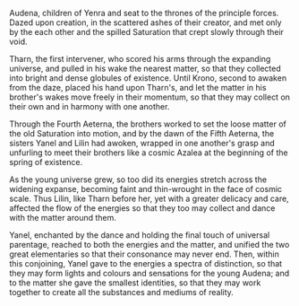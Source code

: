 Audena, children of Yenra and seat to the thrones of the principle forces. Dazed upon creation, in the scattered ashes of their creator, and met only by the each other and the spilled Saturation that crept slowly through their void.

Tharn, the first intervener, who scored his arms through the expanding universe, and pulled in his wake the nearest matter, so that they collected into bright and dense globules of existence. Until Krono, second to awaken from the daze, placed his hand upon Tharn's, and let the matter in his brother's wakes move freely in their momentum, so that they may collect on their own and in harmony with one another.

Through the Fourth Aeterna, the brothers worked to set the loose matter of the old Saturation into motion, and by the dawn of the Fifth Aeterna, the sisters Yanel and  Lilin had awoken, wrapped in one another's grasp and unfurling to meet their brothers like a cosmic Azalea at the beginning of the spring of existence.

As the young universe grew, so too did its energies stretch across the widening expanse, becoming faint and thin-wrought in the face of cosmic scale. Thus Lilin, like Tharn before her, yet with a greater delicacy and care, affected the flow of the energies so that they too may collect and dance with the matter around them.

Yanel, enchanted by the dance and holding the final touch of universal parentage, reached to both the energies and the matter, and unified the two great elementaries so that their consonance may never end. Then, within this conjoining, Yanel gave to the energies a spectra of distinction, so that they may form lights and colours and sensations for the young Audena; and to the matter she gave the smallest identities, so that they may work together to create all the substances and mediums of reality.